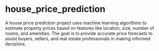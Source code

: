 # house_price_prediction
A house price prediction project uses machine learning algorithms to estimate property prices based on features like location, size, number of rooms, and amenities. The goal is to provide accurate price forecasts to assist buyers, sellers, and real estate professionals in making informed decisions.
